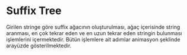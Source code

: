 # Suffix Tree
Girilen stringe göre suffix ağacının oluşturulması, ağaç içerisinde string aranması, en çok tekrar eden ve en uzun tekrar eden stringin bulunması işlemlerini içermektedir. Bütün işlemlere ait adımlar animasyon şeklinde arayüzde gösterilmektedir.</br></br> 
